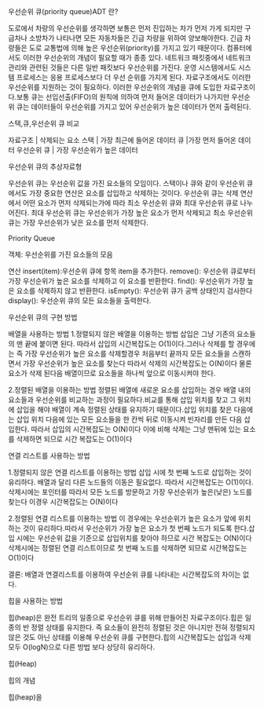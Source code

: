 우선순위 큐(priority queue)ADT 란? 


도로에서 차량의 우선순위를 생각하면 보통은 먼저 진입하는 차가 먼저 가게 되지만 구급차나 소방차가 나타나면 모든 자동차들은 긴급 차량을 위하여 양보해야한다.
긴급 차량들은 도로 교통법에 의해 높은 우선순위(priority)를 가지고 있기 때문이다. 컴퓨터에서도 이러한 우선순위의 개념이 필요할 때가 종종 있다.
네트워크 패킷중에서 네트워크 관리와 관련된 것들은 다른 일반 패킷보다 우선순위를 가진다. 운영 시스템에서도 시스템 프로세스는 응용 프로세스보다 더 우선 순위를 가지게 된다.
자료구조에서도 이러한 우선순위를 지원하는 것이 필요하다. 이러한 우선순위의 개념을 큐에 도입한 자료구조이다.보통 큐는 선입선출(FIFO)의 원칙에 의하여 먼저 들어온 데이터가 나가지만
우선순위 큐는 데이터들이 우선순위를 가지고 있어 우선순위가 높은 데이터가 먼저 출력된다.
   
스택,큐,우선순위 큐 비교

자료구조          | 삭제되는 요소
스택             | 가장 최근에 들어온 데이터
 큐              |가장 먼저 들어온 데이터
우선순위 큐       | 가장 우선순위가 높은 데이터

우선순위 큐의 추상자료형

우선순위 큐는 우선순위 값을 가진 요소들의 모임이다. 스택이나 큐와 같이 우선순위 큐에서도 가장 중요한 연산은 요소를 삽입하고 삭제하는 것이다. 우선순위 큐는 
삭제 연산에서 어떤 요소가 먼저 삭제되는가에 따라 최소 우선순위 큐와 최대 우선순위 큐로 나누어진다. 최대 우선순위 큐는 우선순위가 가장 높은 요소가 먼저 삭제되고
최소 우선순위 큐는 가장 우선순위가 낮은 요소를 먼저 삭제한다.


Priority Queue

객체: 우선순위를 가진 요소들의 모음

연산  insert(item):우선순위 큐에 항목 item을 추가한다.
      remove(): 우선순위 큐로부터 가장 우선순위가 높은 요소를 삭제하고 이 요소를 반환한다.
      find(): 우선순위가 가장 높은 요소를 삭제하지 않고 반환한다.
      isEmpty(): 우선순위 큐가 공백 상태인지 검사한다
      display(): 우선순위 큐의 모든 요소들을 출력한다.

 

우선순위 큐의 구현 방법

배열을 사용하는 방법
1.정렬되지 않은 배열을 이용하는 방법
삽입은 그냥 기존의 요소들의 맨 끝에 붙이면 된다. 따라서 삽입의 시간복잡도는 O(1)이다.그러나 삭제를 할 경우에는 즉 가장 우선순위가 높은 요소를 삭제할경우
처음부터 끝까지 모든 요소들을 스캔하면서 가장 우선순위가 높은 요소를 찾는다 따라서 삭제의 시간복잡도는 O(N)이다 물론 요소가 삭제 된다음 배열이므로 요소들을
하나씩 앞으로 이동시켜야 한다.


2.정렬된 배열을 이용하는 방법
정렬된 배열에 새로운 요소를 삽입하는 경우 배열 내의 요소들과 우선순위를 비교하는 과정이 필요하다.비교를 통해 삽입 위치를 찾고 그 위치에 삽입을 해야 배열이 
계속 정렬된 상태를 유지하기 때문이다.삽입 위치를 찾은 다음에는 삽입 위치 다음에 있는 모든 요소들을 한 칸씩 뒤로 이동시켜 빈자리를 만든 다음 삽입한다. 
따라서 삽입의 시간복잡도는 O(N)이다 이에 비해 삭제는 그냥 맨뒤에 있는 요소를 삭제하면 되므로 시간 복잡도는 O(1)이다


연결 리스트를 사용하는 방법

1.정렬되지 않은 연결 리스트를 이용하는 방법
삽입 시에 첫 번째 노드로 삽입하는 것이 유리하다. 배열과 달리 다른 노드들의 이동은 필요없다. 따라서 시간복잡도는 O(1)이다.삭제시에는 포인터를 따라서 
모든 노드를 방문하고 가장 우선순위가 높은(낮은) 노드를 찾는다 이경우 시간복잡도는 O(N)이다 

2.정렬된 연결 리스트를 이용하는 방법
이 경우에는 우선순위가 높은 요소가 앞에 위치하는 것이 유리하다.따라서 우선순위가 가장 높은 요소가 첫 번째 노드가 되도록 한다.삽입 시에는 우선순위 값을 기준으로 삽입위치를
찾아야 하므로 시간 복잡도는 O(N)이다 삭제시에는 정렬된 연결 리스트이므로 첫 번째 노드를 삭제하면 되므로 시간복잡도는 O(1)이다

결론: 배열과 연결리스트를 이용하여 우선순위 큐를 나타내는 시간복잡도의 차이는 없다.

힙을 사용하는 방법

힙(heap)은 완전 트리의 일종으로 우선순위 큐를 위해 만들어진 자료구조이다.힙은 일종의 반 정렬 상태를 유지한다. 즉 요소들이 완전히 정렬된 것은 아니지만 전혀 정렬되지 않은 것도 아닌 상태를 
이용해 우선순위 큐를 구현한다.힙의 시간복잡도는 삽입과 삭제 모두 O(logN)으로 다른 방법 보다 상당히 유리하다.

힙(Heap)

힙의 개념

힙(heap)을




      
